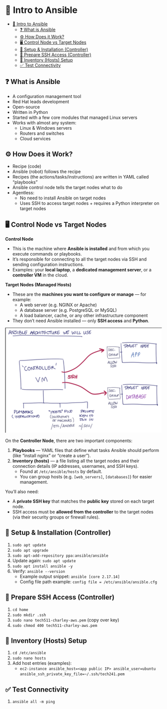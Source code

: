 
# 🤖 Intro to Ansible

- [🤖 Intro to Ansible](#-intro-to-ansible)
  - [❓ What is Ansible](#-what-is-ansible)
  - [⚙️ How Does it Work?](#️-how-does-it-work)
  - [🖥️ Control Node vs Target Nodes](#️-control-node-vs-target-nodes)
  - [🧰 Setup \& Installation (Controller)](#-setup--installation-controller)
  - [🔑 Prepare SSH Access (Controller)](#-prepare-ssh-access-controller)
  - [📂 Inventory (Hosts) Setup](#-inventory-hosts-setup)
  - [✅ Test Connectivity](#-test-connectivity)

## ❓ What is Ansible
- A configuration management tool  
- Red Hat leads development  
- Open-source  
- Written in Python  
- Started with a few core modules that managed Linux servers  
- Works with almost any system:
  - Linux & Windows servers  
  - Routers and switches  
  - Cloud services  

## ⚙️ How Does it Work?
- Recipe (code)  
- Ansible (robot) follows the recipe  
- Recipes (the actions/tasks/instructions) are written in YAML called “playbooks”  
- Ansible control node tells the target nodes what to do  
- Agentless:
  - No need to install Ansible on target nodes  
  - Uses SSH to access target nodes + requires a Python interpreter on target nodes  

## 🖥️ Control Node vs Target Nodes

**Control Node**  
- This is the machine where **Ansible is installed** and from which you execute commands or playbooks.  
- It’s responsible for connecting to all the target nodes via SSH and sending configuration instructions.  
- Examples: your **local laptop**, a **dedicated management server**, or a **controller VM** in the cloud.

**Target Nodes (Managed Hosts)**  
- These are the **machines you want to configure or manage** — for example:  
  - A web server (e.g. NGINX or Apache)  
  - A database server (e.g. PostgreSQL or MySQL)  
  - A load balancer, cache, or any other infrastructure component  
- They don’t need Ansible installed — only **SSH access** and **Python**.

![Diagram Demonstrating How the Control and Target Nodes Connect](../images/how-ansible-works.png)

On the **Controller Node**, there are two important components:
1. **Playbooks** — YAML files that define what tasks Ansible should perform (like “install nginx” or “create a user”).  
2. **Inventory (hosts)** — a file listing all the target nodes and their connection details (IP addresses, usernames, and SSH keys).  
   - Found at `/etc/ansible/hosts` by default.  
   - You can group hosts (e.g. `[web_servers]`, `[databases]`) for easier management.  

You’ll also need:  
- A **private SSH key** that matches the **public key** stored on each target node.  
- SSH access must be **allowed from the controller** to the target nodes (via their security groups or firewall rules).  

## 🧰 Setup & Installation (Controller)
1. `sudo apt update`  
2. `sudo apt upgrade`  
3. `sudo apt-add-repository ppa:ansible/ansible`  
4. Update again: `sudo apt update`  
5. `sudo apt install ansible -y`  
6. Verify: `ansible --version`  
   - Example output snippet: `ansible [core 2.17.14]`  
   - Config file path example: `config file = /etc/ansible/ansible.cfg`

## 🔑 Prepare SSH Access (Controller)
1. `cd home`  
2. `sudo mkdir .ssh`  
3. `sudo nano tech511-charley-aws.pem` (copy over key)  
4. `sudo chmod 400 tech511-charley-aws.pem`

## 📂 Inventory (Hosts) Setup
1. `cd /etc/ansible`  
2. `sudo nano hosts`  
3. Add host entries (examples): 
   - `ec2-instance ansible_host=<app public IP> ansible_user=ubuntu ansible_ssh_private_key_file=~/.ssh/tech241.pem`

## ✅ Test Connectivity
1. `ansible all -m ping`

